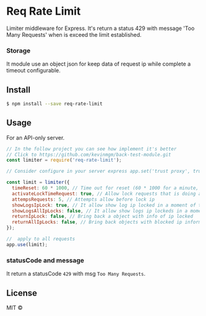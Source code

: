 # Req Rate Limit

Limiter middleware for Express. It's return a status 429 with message 'Too Many Requests' when is exceed the limit established.

### Storage

It module use an object json for keep data of request ip while complete a timeout configurable.

## Install

```sh
$ npm install --save req-rate-limit
```

## Usage

For an API-only server.

```js
// In the follow project you can see how implement it's better
// Click to https://github.com/kevinmgm/back-test-module.git
const limiter = require('req-rate-limit');

// Consider configure in your server express app.set('trust proxy', true);

const limit = limiter({
  timeReset: 60 * 1000, // Time out for reset (60 * 1000 for a minute, 60 * 60 * 1000 for a hour)
  activateLockTimeRequest: true, // Allow lock requests that is doing a number attemps define on attempsRequests
  attempsRequests: 5, // Attempts allow before lock ip
  showLogsIpLock: true, // It allow show log ip locked in a moment of the request
  showLogsAllIpLocks: false, // It allow show logs ip lockeds in a moment of the request
  returnIpLock: false, // Bring back a object with info of ip locked
  returnAllIpLocks: false, // Bring back objects with blocked ip information
});

//  apply to all requests
app.use(limit);
```

### statusCode and message

It return a statusCode `429` with msg `Too Many Requests`.

## License

MIT ©
